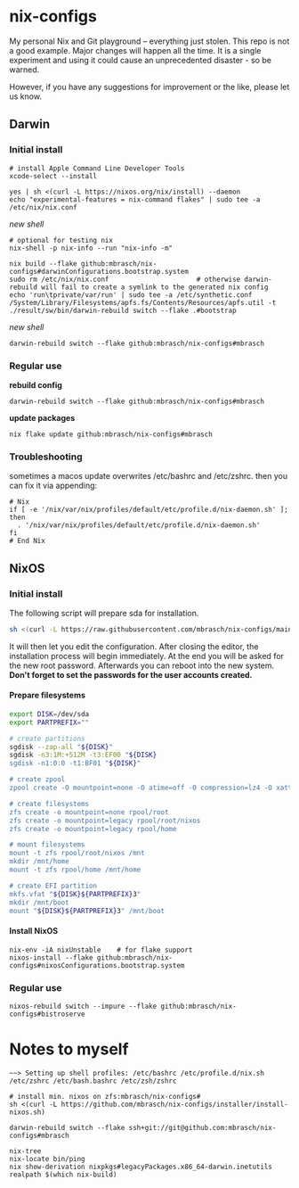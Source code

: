 # nix-configs
My personal Nix and Git playground – everything just stolen. This repo is not a good example. Major changes will happen all the time.
It is a single experiment and using it could cause an unprecedented disaster - so be warned.

However, if you have any suggestions for improvement or the like, please let us know.


## Darwin

### Initial install
```shell
# install Apple Command Line Developer Tools
xcode-select --install
```

```shell
yes | sh <(curl -L https://nixos.org/nix/install) --daemon
echo "experimental-features = nix-command flakes" | sudo tee -a /etc/nix/nix.conf
```

*new shell*

```shell
# optional for testing nix
nix-shell -p nix-info --run "nix-info -m"
```

```shell
nix build --flake github:mbrasch/nix-configs#darwinConfigurations.bootstrap.system
sudo rm /etc/nix/nix.conf                      # otherwise darwin-rebuild will fail to create a symlink to the generated nix config
echo 'run\tprivate/var/run' | sudo tee -a /etc/synthetic.conf
/System/Library/Filesystems/apfs.fs/Contents/Resources/apfs.util -t
./result/sw/bin/darwin-rebuild switch --flake .#bootstrap
```

*new shell*

```shell
darwin-rebuild switch --flake github:mbrasch/nix-configs#mbrasch
```

### Regular use

**rebuild config**

```shell
darwin-rebuild switch --flake github:mbrasch/nix-configs#mbrasch
```

**update packages**

```shell
nix flake update github:mbrasch/nix-configs#mbrasch
```

### Troubleshooting

sometimes a macos update overwrites /etc/bashrc and /etc/zshrc. then you can fix it via appending:

```shell
# Nix
if [ -e '/nix/var/nix/profiles/default/etc/profile.d/nix-daemon.sh' ]; then
  . '/nix/var/nix/profiles/default/etc/profile.d/nix-daemon.sh'
fi
# End Nix
```


## NixOS

### Initial install
The following script will prepare sda for installation.

```bash
sh <(curl -L https://raw.githubusercontent.com/mbrasch/nix-configs/main/installer/install-nixos.sh)
```
It will then let you edit the configuration. After closing the editor, the installation process will begin immediately. At the end
you will be asked for the new root password. Afterwards you can reboot into the new system. **Don't forget to set the passwords for
the user accounts created.**

#### Prepare filesystems
```bash
export DISK=/dev/sda
export PARTPREFIX=""

# create partitions
sgdisk --zap-all "${DISK}"
sgdisk -n3:1M:+512M -t3:EF00 "${DISK}
sgdisk -n1:0:0 -t1:BF01 "${DISK}"

# create zpool
zpool create -O mountpoint=none -O atime=off -O compression=lz4 -O xattr=sa -O acltype=posixacl -o ashift=12 -R /mnt rpool "${DISK}${PARTPREFIX}1"

# create filesystems
zfs create -o mountpoint=none rpool/root
zfs create -o mountpoint=legacy rpool/root/nixos
zfs create -o mountpoint=legacy rpool/home

# mount filesystems
mount -t zfs rpool/root/nixos /mnt
mkdir /mnt/home
mount -t zfs rpool/home /mnt/home

# create EFI partition
mkfs.vfat "${DISK}${PARTPREFIX}3"
mkdir /mnt/boot
mount "${DISK}${PARTPREFIX}3" /mnt/boot
```

#### Install NixOS
```
nix-env -iA nixUnstable    # for flake support
nixos-install --flake github:mbrasch/nix-configs#nixosConfigurations.bootstrap.system
```

### Regular use
```
nixos-rebuild switch --impure --flake github:mbrasch/nix-configs#bistroserve
```


# Notes to myself

```shell
~~> Setting up shell profiles: /etc/bashrc /etc/profile.d/nix.sh /etc/zshrc /etc/bash.bashrc /etc/zsh/zshrc

# install min. nixos on zfs:mbrasch/nix-configs#
sh <(curl -L https://github.com/mbrasch/nix-configs/installer/install-nixos.sh)
```

```
darwin-rebuild switch --flake ssh+git://git@github.com:mbrasch/nix-configs#mbrasch
```

```
nix-tree
nix-locate bin/ping
nix show-derivation nixpkgs#legacyPackages.x86_64-darwin.inetutils
realpath $(which nix-build)



```
